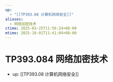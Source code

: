 ```yaml
---
up:
  - "[[TP393.08 计算机网络安全]]"
aliases:
  - 网络加密技术
ctime: 2025-03-25T11:56:24+08:00
mtime: 2025-10-01T11:41:04+08:00
---
```


# TP393.084 网络加密技术

- up: [[TP393.08 计算机网络安全]]

